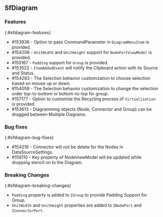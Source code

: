 ## SfDiagram

### Features
{:#sfdiagram-features}

* \#153936 - Option to pass CommandParameter in `DiagramMenuItem` is provided. 
* \#154208 - `UnitWidth` and `UnitHeight` support for `NodePortViewModel` is provided.
* \#155167 - `Padding` support for `Group` is provided.
* \#153522 - `ItemAddedEvent` will notify the Clipboard action with its Source and Status.
* \#154283 - The Selection behavior customization to choose selection based on mouse up or down.
* \#154059 - The Selection behavior customization to change the selection order top-to-bottom or bottom-to-top for group.
* \#157177 - Option to customize the Recycling process of `Virtualization` is provided.
* \#153613 - Diagramming objects (Node, Connector and Group) can be dragged between Multiple Diagrams.

 
### Bug fixes
{:#sfdiagram-bug-fixes}

* \#154218 - Connector will not be delete for the Nodes in DataSourceSettings.
* \#156110 - Key property of NodeViewModel will be updated while dropping stencil on to the Diagram.

### Breaking Changes
{:#sfdiagram-breaking-changes}

* `Padding` property is added to `IGroup` to provide Padding Support for Group.
* `UnitWidth` and `UnitHeight` properties are added to `INodePort` and `IConnectorPort`.


